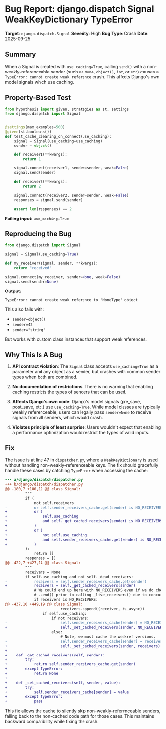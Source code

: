 # Bug Report: django.dispatch Signal WeakKeyDictionary TypeError

**Target**: `django.dispatch.Signal`
**Severity**: High
**Bug Type**: Crash
**Date**: 2025-09-25

## Summary

When a Signal is created with `use_caching=True`, calling `send()` with a non-weakly-referenceable sender (such as `None`, `object()`, `int`, or `str`) causes a `TypeError: cannot create weak reference` crash. This affects Django's own model signals which use caching.

## Property-Based Test

```python
from hypothesis import given, strategies as st, settings
from django.dispatch import Signal


@settings(max_examples=500)
@given(st.booleans())
def test_cache_clearing_on_connect(use_caching):
    signal = Signal(use_caching=use_caching)
    sender = object()

    def receiver1(**kwargs):
        return 1

    signal.connect(receiver1, sender=sender, weak=False)
    signal.send(sender)

    def receiver2(**kwargs):
        return 2

    signal.connect(receiver2, sender=sender, weak=False)
    responses = signal.send(sender)

    assert len(responses) == 2
```

**Failing input**: `use_caching=True`

## Reproducing the Bug

```python
from django.dispatch import Signal

signal = Signal(use_caching=True)

def my_receiver(signal, sender, **kwargs):
    return "received"

signal.connect(my_receiver, sender=None, weak=False)
signal.send(sender=None)
```

**Output:**
```
TypeError: cannot create weak reference to 'NoneType' object
```

This also fails with:
- `sender=object()`
- `sender=42`
- `sender="string"`

But works with custom class instances that support weak references.

## Why This Is A Bug

1. **API contract violation**: The `Signal` class accepts `use_caching=True` as a parameter and any object as a sender, but crashes with common sender types when both are combined.

2. **No documentation of restrictions**: There is no warning that enabling caching restricts the types of senders that can be used.

3. **Affects Django's own code**: Django's model signals (pre_save, post_save, etc.) use `use_caching=True`. While model classes are typically weakly referenceable, users can legally pass `sender=None` to receive signals from all senders, which would crash.

4. **Violates principle of least surprise**: Users wouldn't expect that enabling a performance optimization would restrict the types of valid inputs.

## Fix

The issue is at line 47 in `dispatcher.py`, where a `WeakKeyDictionary` is used without handling non-weakly-referenceable keys. The fix should gracefully handle these cases by catching `TypeError` when accessing the cache:

```diff
--- a/django/dispatch/dispatcher.py
+++ b/django/dispatch/dispatcher.py
@@ -180,7 +180,12 @@ class Signal:
         """
         if (
             not self.receivers
-            or self.sender_receivers_cache.get(sender) is NO_RECEIVERS
+            or (
+                self.use_caching
+                and self._get_cached_receivers(sender) is NO_RECEIVERS
+            )
+            or (
+                not self.use_caching
+                and self.sender_receivers_cache.get(sender) is NO_RECEIVERS
+            )
         ):
             return []
         responses = []
@@ -422,7 +427,14 @@ class Signal:
         """
         receivers = None
         if self.use_caching and not self._dead_receivers:
-            receivers = self.sender_receivers_cache.get(sender)
+            receivers = self._get_cached_receivers(sender)
             # We could end up here with NO_RECEIVERS even if we do check this case in
             # .send() prior to calling _live_receivers() due to concurrent .send() call.
             if receivers is NO_RECEIVERS:
@@ -437,10 +449,19 @@ class Signal:
                         receivers.append((receiver, is_async))
                 if self.use_caching:
                     if not receivers:
-                        self.sender_receivers_cache[sender] = NO_RECEIVERS
+                        self._set_cached_receivers(sender, NO_RECEIVERS)
                     else:
                         # Note, we must cache the weakref versions.
-                        self.sender_receivers_cache[sender] = receivers
+                        self._set_cached_receivers(sender, receivers)
+
+    def _get_cached_receivers(self, sender):
+        try:
+            return self.sender_receivers_cache.get(sender)
+        except TypeError:
+            return None
+
+    def _set_cached_receivers(self, sender, value):
+        try:
+            self.sender_receivers_cache[sender] = value
+        except TypeError:
+            pass
```

This fix allows the cache to silently skip non-weakly-referenceable senders, falling back to the non-cached code path for those cases. This maintains backward compatibility while fixing the crash.